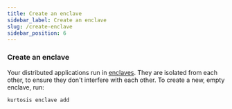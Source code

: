 ```yaml
---
title: Create an enclave
sidebar_label: Create an enclave
slug: /create-enclave
sidebar_position: 6
---
```


### Create an enclave
Your distributed applications run in [enclaves][enclaves-explanation]. They are isolated from each other, to ensure they don't interfere with each other. To create a new, empty enclave, run:

```bash
kurtosis enclave add
```

<!-------------------- ONLY LINKS BELOW THIS POINT ----------------------->
[enclaves-explanation]: ../../explanations/architecture.md#enclaves